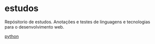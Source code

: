 # estudos
Repósitorio de estudos. Anotações e testes de linguagens e tecnologias para o desenvolvimento web.

[python](estudos/blob/master/python/)

